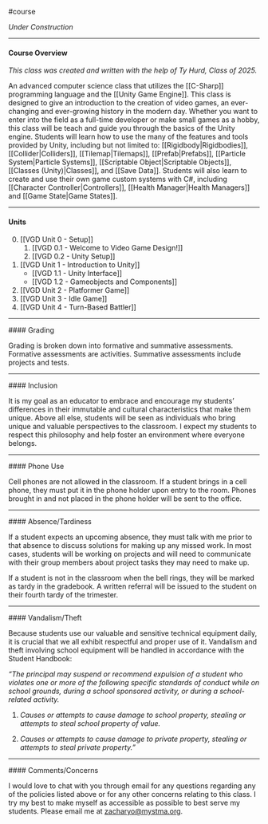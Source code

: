 #course

*Under Construction*

----
#### Course Overview

*This class was created and written with the help of Ty Hurd, Class of 2025.*

An advanced computer science class that utilizes the [[C-Sharp]] programming language and the [[Unity Game Engine]]. This class is designed to give an introduction to the creation of video games, an ever-changing and ever-growing history in the modern day. Whether you want to enter into the field as a full-time developer or make small games as a hobby, this class will be teach and guide you through the basics of the Unity engine.  Students will learn how to use the many of the features and tools provided by Unity, including but not limited to: [[Rigidbody|Rigidbodies]], [[Collider|Colliders]], [[Tilemap|Tilemaps]], [[Prefab|Prefabs]], [[Particle System|Particle Systems]], [[Scriptable Object|Scriptable Objects]], [[Classes (Unity)|Classes]], and [[Save Data]]. Students will also learn to create and use their own game custom systems with C#, including [[Character Controller|Controllers]], [[Health Manager|Health Managers]] and [[Game State|Game States]]. 

---
#### Units

0. [[VGD Unit 0 - Setup]]
	1. [[VGD 0.1 - Welcome to Video Game Design!]]
	2. [[VGD 0.2 - Unity Setup]]
1. [[VGD Unit 1 - Introduction to Unity]]
	- [[VGD 1.1 - Unity Interface]]
	- [[VGD 1.2 - Gameobjects and Components]]
2. [[VGD Unit 2 - Platformer Game]]
3. [[VGD Unit 3 - Idle Game]]
4. [[VGD Unit 4 - Turn-Based Battler]]

<hr>
#### Grading

Grading is broken down into formative and summative assessments. Formative assessments are activities. Summative assessments include projects and tests.

<hr>
#### Inclusion

It is my goal as an educator to embrace and encourage my students’ differences in their immutable and cultural characteristics that make them unique. Above all else, students will be seen as individuals who bring unique and valuable perspectives to the classroom. I expect my students to respect this philosophy and help foster an environment where everyone belongs.

<hr>
#### Phone Use

Cell phones are not allowed in the classroom. If a student brings in a cell phone, they must put it in the phone holder upon entry to the room. Phones brought in and not placed in the phone holder will be sent to the office.

<hr>
#### Absence/Tardiness

If a student expects an upcoming absence, they must talk with me prior to that absence to discuss solutions for making up any missed work. In most cases, students will be working on projects and will need to communicate with their group members about project tasks they may need to make up.

If a student is not in the classroom when the bell rings, they will be marked as tardy in the gradebook. A written referral will be issued to the student on their fourth tardy of the trimester.

<hr>
#### Vandalism/Theft

Because students use our valuable and sensitive technical equipment daily, it is crucial that we all exhibit respectful and proper use of it. Vandalism and theft involving school equipment will be handled in accordance with the Student Handbook:

*“The principal may suspend or recommend expulsion of a student who violates one or more of the following specific standards of conduct while on school grounds, during a school sponsored activity, or during a school-related activity.*

1. *Causes or attempts to cause damage to school property, stealing or attempts to steal school property of value.*
    
2. *Causes or attempts to cause damage to private property, stealing or attempts to steal private property.”*

<hr>
#### Comments/Concerns

I would love to chat with you through email for any questions regarding any of the policies listed above or for any other concerns relating to this class. I try my best to make myself as accessible as possible to best serve my students. Please email me at zacharyo@mystma.org.


